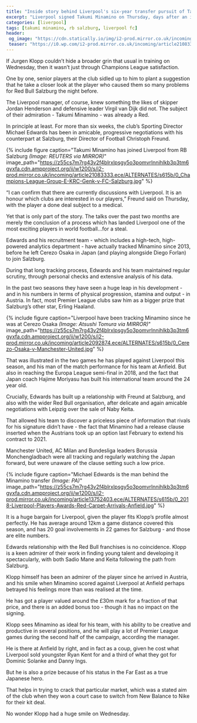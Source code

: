 ```yaml
---
title: "Inside story behind Liverpool's six-year transfer pursuit of Takumi Minamino"
excerpt: "Liverpool signed Takumi Minamino on Thursday, days after an impressive showing against them in the Champions League, but the transfer has been a long time coming"
categories: [liverpool]
tags: [takumi minamino, rb salzburg, liverpool fc]
header:
 og_image: "https://cdn.statically.io/img/i2-prod.mirror.co.uk/incoming/article21083333.ece/ALTERNATES/s615/0_Champions-League-Group-E-KRC-Genk-v-FC-Salzburg.jpg"
 teaser: "https://i0.wp.com/i2-prod.mirror.co.uk/incoming/article21083333.ece/ALTERNATES/s615/0_Champions-League-Group-E-KRC-Genk-v-FC-Salzburg.jpg?resize="320,160"
---
```


If Jurgen Klopp couldn’t hide a broader grin that usual in training on Wednesday, then it wasn’t just through Champions League satisfaction.

One by one, senior players at the club sidled up to him to plant a suggestion that he take a closer look at the player who caused them so many problems for Red Bull Salzburg the night before.

The Liverpool manager, of course, knew something the likes of skipper Jordan Henderson and defensive leader Virgil van Dijk did not. The subject of their admiration - Takumi Minamino - was already a Red.

In principle at least. For more than six weeks, the club’s Sporting Director Michael Edwards has been in amicable, progressive negotiations with his counterpart at Salzburg, their Director of Football Christoph Freund.

{% include figure caption="Takumi Minamino has joined Liverpool from RB Salzburg _(Image: REUTERS via MIRROR)_" image_path="https://z55cs7m7rg43v2f4blrxlpsgy5o3pomvrlnnihlkb3p3tm6gyxfa.cdn.ampproject.org/ii/w1200/s/i2-prod.mirror.co.uk/incoming/article21083333.ece/ALTERNATES/s615b/0_Champions-League-Group-E-KRC-Genk-v-FC-Salzburg.jpg" %}

“I can confirm that there are currently discussions with Liverpool. It is an honour which clubs are interested in our players,” Freund said on Thursday, with the player a done deal subject to a medical.

Yet that is only part of the story. The talks over the past two months are merely the conclusion of a process which has landed Liverpool one of the most exciting players in world football…for a steal.

Edwards and his recruitment team - which includes a high-tech, high-powered analytics department - have actually tracked Minamino since 2013, before he left Cerezo Osaka in Japan (and playing alongside Diego Forlan) to join Salzburg.

During that long tracking process, Edwards and his team maintained regular scrutiny, through personal checks and extensive analysis of his data.

In the past two seasons they have seen a huge leap in his development - and in his numbers in terms of physical progression, stamina and output - in Austria. In fact, most Premier League clubs saw him as a bigger prize that Salzburg’s other star, Erling Haaland.

{% include figure caption="Liverpool have been tracking Minamino since he was at Cerezo Osaka _(Image: Atsushi Tomura via MIRROR)_" image_path="https://z55cs7m7rg43v2f4blrxlpsgy5o3pomvrlnnihlkb3p3tm6gyxfa.cdn.ampproject.org/ii/w1200/s/i2-prod.mirror.co.uk/incoming/article2092874.ece/ALTERNATES/s615b/0_Cerezo-Osaka-v-Manchester-United.jpg" %}

That was illustrated in the two games he has played against Liverpool this season, and his man of the match performance for his team at Anfield. But also in reaching the Europa League semi-final in 2018, and the fact that Japan coach Hajime Moriyasu has built his international team around the 24 year old.

Crucially, Edwards has built up a relationship with Freund at Salzburg, and also with the wider Red Bull organisation, after delicate and again amicable negotiations with Leipzig over the sale of Naby Keita.

That allowed his team to discover a priceless piece of information that rivals for his signature didn’t have - the fact that Minamino had a release clause inserted when the Austrians took up an option last February to extend his contract to 2021.

Manchester United, AC Milan and Bundesliga leaders Borussia Monchengladbach were all tracking and regularly watching the Japan forward, but were unaware of the clause setting such a low price.

{% include figure caption="Michael Edwards is the man behind the Minamino transfer _(Image: PA)_" image_path="https://z55cs7m7rg43v2f4blrxlpsgy5o3pomvrlnnihlkb3p3tm6gyxfa.cdn.ampproject.org/ii/w1200/s/i2-prod.mirror.co.uk/incoming/article13752403.ece/ALTERNATES/s615b/0_2018-Liverpool-Players-Awards-Red-Carpet-Arrivals-Anfield.jpg" %}

It is a huge bargain for Liverpool, given the player fits Klopp’s profile almost perfectly. He has average around 12km a game distance covered this season, and has 20 goal involvements in 22 games for Salzburg - and those are elite numbers.

Edwards relationship with the Red Bull franchises is no coincidence. Klopp is a keen admirer of their work in finding young talent and developing it spectacularly, with both Sadio Mane and Keita following the path from Salzburg.

Klopp himself has been an admirer of the player since he arrived in Austria, and his smile when Minamino scored against Liverpool at Anfield perhaps betrayed his feelings more than was realised at the time.

He has got a player valued around the £30m mark for a fraction of that price, and there is an added bonus too - though it has no impact on the signing.

Klopp sees Minamino as ideal for his team, with his ability to be creative and productive in several positions, and he will play a lot of Premier League games during the second half of the campaign, according the manager.

He is there at Anfield by right, and in fact as a coup, given he cost what Liverpool sold youngster Ryan Kent for and a third of what they got for Dominic Solanke and Danny Ings.

But he is also a prize because of his status in the Far East as a true Japanese hero.

That helps in trying to crack that particular market, which was a stated aim of the club when they won a court case to switch from New Balance to Nike for their kit deal.

No wonder Klopp had a huge smile on Wednesday.
